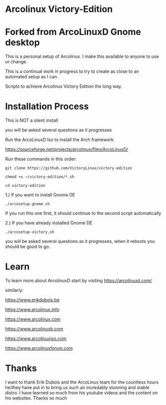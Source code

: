 # Arcolinux Victory-Edition

# Forked from ArcoLinuxD Gnome desktop

This is a personal setup of Arcolinux. I make this available to anyone to use or change.

This is a continual work in progress to try to create as close to an automated setup as I can.

Scripts to achieve Arcolinux Victory Edition the long way.

# Installation Process


This is NOT a silent install

you will be asked several questions as it progresses



Run the ArcoLinuxD Iso to install the Arch framework.
      
   https://sourceforge.net/projects/arcolinux/files/ArcoLinuxD/

Run these commands in this order:


    git clone https://github.com/VictoryLinux/victory-edition

    chmod +x ~/victory-edition/*.sh 

    cd victory-edition
    
1.) If you want to install Gnome DE
    
    ./arcosetup-gnome.sh
    
If you run this one first, it should continue to the second script automatically

    
2.) If you have already installed Gnome DE
    
    ./arcosetup-victory.sh
    
you will be asked several questions as it progresses, when it reboots you should be good to go.


# Learn

To learn more about ArcolinuxD start by visiting https://arcolinuxd.com/

similarly:

https://www.erikdubois.be

https://www.arcolinux.info
  
https://www.arcolinux.com

https://www.arcolinuxb.com

https://www.arcolinuxiso.com

https://www.arcolinuxforum.com

# Thanks

I want to thank Erik Dubois and the ArcoLinux team for the countless hours he/they have put in to bring us such an incredably stunning and stable distro. I have learned so much from his youtube videos and the content on his websites. Thanks so much
